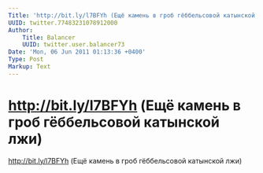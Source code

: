 ```yaml
---
Title: 'http://bit.ly/l7BFYh (Ещё камень в гроб гёббельсовой катынской лжи)'
UUID: twitter.77483231078912000
Author:
    Title: Balancer
    UUID: twitter.user.balancer73
Date: 'Mon, 06 Jun 2011 01:13:36 +0400'
Type: Post
Markup: Text
---
```


# http://bit.ly/l7BFYh (Ещё камень в гроб гёббельсовой катынской лжи)

http://bit.ly/l7BFYh (Ещё камень в гроб гёббельсовой
катынской лжи)